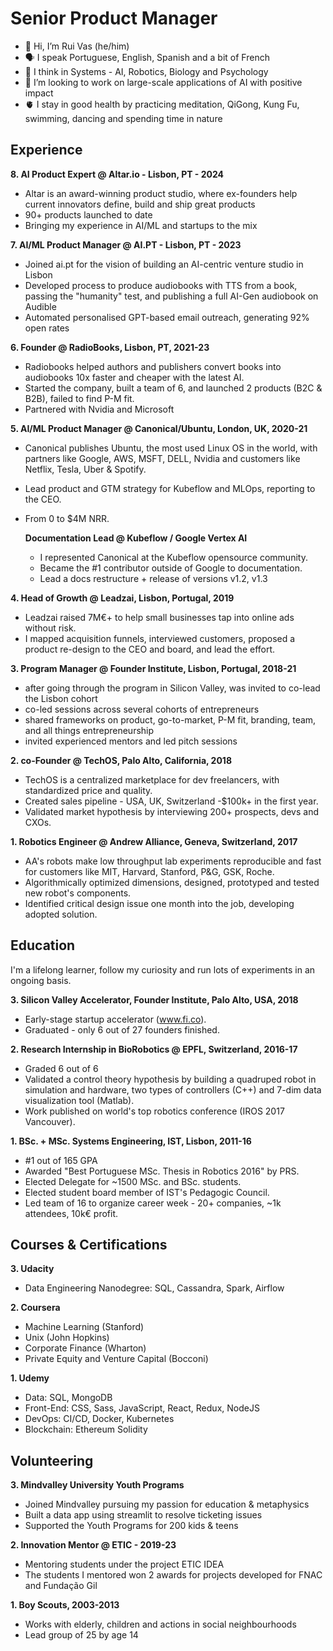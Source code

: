 
# Senior Product Manager

- 👋 Hi, I’m Rui Vas (he/him)
- 🗣️ I speak Portuguese, English, Spanish and a bit of French
- 👀 I think in Systems - AI, Robotics, Biology and Psychology
- 🚀 I’m looking to work on large-scale applications of AI with positive impact
- 🫀 I stay in good health by practicing meditation, QiGong, Kung Fu, swimming, dancing and spending time in nature

## Experience

**8. AI Product Expert @ Altar.io - Lisbon, PT - 2024**
- Altar is an award-winning product studio, where ex-founders help current innovators define, build and ship great products
- 90+ products launched to date
- Bringing my experience in AI/ML and startups to the mix

**7. AI/ML Product Manager @ AI.PT - Lisbon, PT - 2023**
- Joined ai.pt for the vision of building an AI-centric venture studio in Lisbon
- Developed process to produce audiobooks with TTS from a book, passing the "humanity" test, and publishing a full AI-Gen audiobook on Audible
- Automated personalised GPT-based email outreach, generating 92% open rates

**6. Founder @ RadioBooks, Lisbon, PT, 2021-23**
- Radiobooks helped authors and publishers convert books into audiobooks 10x faster and cheaper with the latest AI.
- Started the company, built a team of 6, and launched 2 products (B2C & B2B), failed to find P-M fit.
- Partnered with Nvidia and Microsoft

**5. AI/ML Product Manager @ Canonical/Ubuntu, London, UK, 2020-21**
- Canonical publishes Ubuntu, the most used Linux
OS in the world, with partners like Google, AWS, MSFT,
DELL, Nvidia and customers like Netflix, Tesla, Uber &
Spotify.
- Lead product and GTM strategy for Kubeflow and
MLOps, reporting to the CEO.
- From 0 to $4M NRR.

	**Documentation Lead @ Kubeflow / Google Vertex AI**

  - I represented Canonical at the Kubeflow opensource community.
  - Became the #1 contributor outside of Google to documentation.
  - Lead a docs restructure + release of versions v1.2, v1.3

**4. Head of Growth @ Leadzai, Lisbon, Portugal, 2019**
- Leadzai raised 7M€+ to help small businesses tap into online ads without risk. 
- I mapped acquisition funnels, interviewed customers, proposed a product re-design to the CEO and board, and lead the effort.

**3. Program Manager @ Founder Institute, Lisbon, Portugal, 2018-21**
- after going through the program in Silicon Valley,
was invited to co-lead the Lisbon cohort
- co-led sessions across several cohorts of
entrepreneurs
- shared frameworks on product, go-to-market, P-M
fit, branding, team, and all things entrepreneurship
- invited experienced mentors and led pitch sessions

**2. co-Founder @ TechOS, Palo Alto, California, 2018**
- TechOS is a centralized marketplace for dev
freelancers, with standardized price and quality.
- Created sales pipeline - USA, UK, Switzerland -$100k+
in the first year.
- Validated market hypothesis by interviewing 200+
prospects, devs and CXOs.

**1. Robotics Engineer @ Andrew Alliance, Geneva, Switzerland, 2017**
- AA's robots make low throughput lab experiments
reproducible and fast for customers like MIT, Harvard,
Stanford, P&G, GSK, Roche.
- Algorithmically optimized dimensions, designed,
prototyped and tested new robot's components.
- Identified critical design issue one month into the
job, developing adopted solution.


## Education
I'm a lifelong learner, follow my curiosity 
and run lots of experiments in an ongoing basis.

**3. Silicon Valley Accelerator, Founder Institute, Palo Alto, USA, 2018**
- Early-stage startup accelerator (www.fi.co).
- Graduated - only 6 out of 27 founders finished.

**2. Research Internship in BioRobotics @ EPFL, Switzerland, 2016-17**
- Graded 6 out of 6
- Validated a control theory hypothesis by building a
quadruped robot in simulation and hardware, two
types of controllers (C++) and 7-dim data
visualization tool (Matlab).
- Work published on world's top robotics conference
(IROS 2017 Vancouver).

**1. BSc. + MSc. Systems Engineering, IST, Lisbon, 2011-16**
- #1 out of 165 GPA 
- Awarded "Best Portuguese MSc. Thesis in Robotics
2016" by PRS.
- Elected Delegate for ~1500 MSc. and BSc. students.
- Elected student board member of IST's Pedagogic
Council.
- Led team of 16 to organize career week - 20+
companies, ~1k attendees, 10k€ profit.


## Courses & Certifications
**3. Udacity**
- Data Engineering Nanodegree: SQL, Cassandra, Spark, Airflow

**2. Coursera**
- Machine Learning (Stanford)
- Unix (John Hopkins)
- Corporate Finance (Wharton)
- Private Equity and Venture Capital (Bocconi)

**1. Udemy**
- Data: SQL, MongoDB
- Front-End: CSS, Sass, JavaScript, React, Redux, NodeJS 
- DevOps: CI/CD, Docker, Kubernetes
- Blockchain: Ethereum Solidity

## Volunteering

**3. Mindvalley University Youth Programs**
- Joined Mindvalley pursuing my passion for education & metaphysics
- Built a data app using streamlit to resolve ticketing issues
- Supported the Youth Programs for 200 kids & teens

**2. Innovation Mentor @ ETIC - 2019-23**
- Mentoring students under the project ETIC IDEA
- The students I mentored won 2 awards for projects developed for FNAC and Fundação Gil

**1. Boy Scouts, 2003-2013**
- Works with elderly, children and actions in social
neighbourhoods
- Lead group of 25 by age 14
